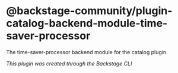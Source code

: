 # @backstage-community/plugin-catalog-backend-module-time-saver-processor

The time-saver-processor backend module for the catalog plugin.

_This plugin was created through the Backstage CLI_
